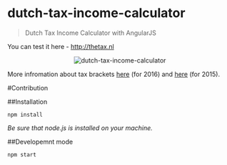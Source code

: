 dutch-tax-income-calculator
===========================

> Dutch Tax Income Calculator with AngularJS

You can test it here - http://thetax.nl

<p align="center">
  <img src="http://i63.tinypic.com/ojfdsj.jpg" alt="dutch-tax-income-calculator"/>
</p>

More infromation about tax brackets [here](http://www.belastingdienst.nl/wps/wcm/connect/bldcontentnl/belastingdienst/prive/inkomstenbelasting/heffingskortingen_boxen_tarieven/boxen_en_tarieven/overzicht_tarieven_en_schijven/u_hebt_in_2016_de_aow_leeftijd_nog_niet_bereikt) (for 2016) 
and [here](http://www.belastingdienst.nl/wps/wcm/connect/bldcontentnl/belastingdienst/prive/inkomstenbelasting/heffingskortingen_boxen_tarieven/boxen_en_tarieven/overzicht_tarieven_en_schijven/u_hebt_in_2015_de_aow_leeftijd_nog_niet_bereikt) (for 2015).


#Contribution

##Installation

    npm install

*Be sure that node.js is installed on your machine.*

##Developemnt mode

    npm start

